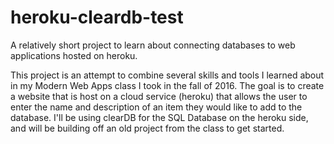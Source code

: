 # heroku-cleardb-test
A relatively short project to learn about connecting databases to web applications hosted on heroku.

This project is an attempt to combine several skills and tools I learned about in my Modern Web Apps class I took in the fall of 2016.
The goal is to create a website that is host on a cloud service (heroku) that allows the user to enter the name and description of an
item they would like to add to the database. I'll be using clearDB for the SQL Database on the heroku side, and will be building off
an old project from the class to get started. 

